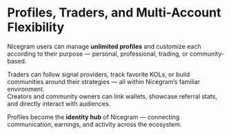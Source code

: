 # Profiles, Traders, and Multi-Account Flexibility

Nicegram users can manage **unlimited profiles** and customize each according to their purpose — personal, professional, trading, or community-based.

Traders can follow signal providers, track favorite KOLs, or build communities around their strategies — all within Nicegram’s familiar environment.\
Creators and community owners can link wallets, showcase referral stats, and directly interact with audiences.

Profiles become the **identity hub** of Nicegram — connecting communication, earnings, and activity across the ecosystem.
